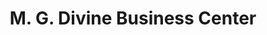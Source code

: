 ---
title: "M. G. Divine Business Center"
url: /gbarnga/m-g-divine-business-center/
shop: convenience
---
